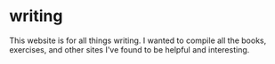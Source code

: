 # writing
This website is for all things writing. I wanted to compile all the books, exercises, and other sites I've found to be helpful and interesting. 
